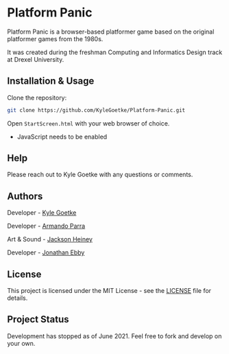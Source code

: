 # Platform Panic
Platform Panic is a browser-based platformer game based on the original platformer games from the 1980s.

It was created during the freshman Computing and Informatics Design track at Drexel University.
## Installation & Usage
Clone the repository:
```sh
git clone https://github.com/KyleGoetke/Platform-Panic.git
```

Open `StartScreen.html` with your web browser of choice.
* JavaScript needs to be enabled

## Help
Please reach out to Kyle Goetke with any questions or comments.

## Authors
Developer - [Kyle Goetke](mailto:goetkek@protonmail.com)

Developer - [Armando Parra](mailto:ajp434@drexel.edu)

Art & Sound - [Jackson Heiney](mailto:jjh379@drexel.edu)

Developer - [Jonathan Ebby](mailto:jje77@drexel.edu)

## License
This project is licensed under the MIT License - see the [LICENSE](LICENSE) file for details.

## Project Status
Development has stopped as of June 2021. Feel free to fork and develop on your own.